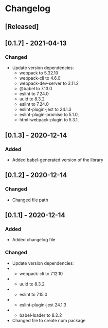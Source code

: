 # Changelog

## [Released]

## [0.1.7] - 2021-04-13

### Changed
- Update version dependencies:
  - webpack to 5.32.10
  - webpack-cli to 4.6.0
  - webpack-dev-server to 3.11.2
  - @babel to 7.13.0
  - eslint to 7.24.0
  - uuid to 8.3.2
  - eslint to 7.24.0
  - eslint-plugin-jest to 24.1.3
  - eslint-plugin-promise to 5.1.0,
  - html-webpack-plugin to 5.3.1,

## [0.1.3] - 2020-12-14

### Added
- Added babel-generated version of the library

## [0.1.2] - 2020-12-14

### Changed
- Changed file path

## [0.1.1] - 2020-12-14

### Added

- Added changelog file

### Changed
- Update version dependencies:
- - webpack-cli to 7.12.10
- - uuid to 8.3.2
- - eslint to 7.15.0
- - eslint-plugin-jest 24.1.3
- - babel-loader to 8.2.2
- Changed file to create npm package
